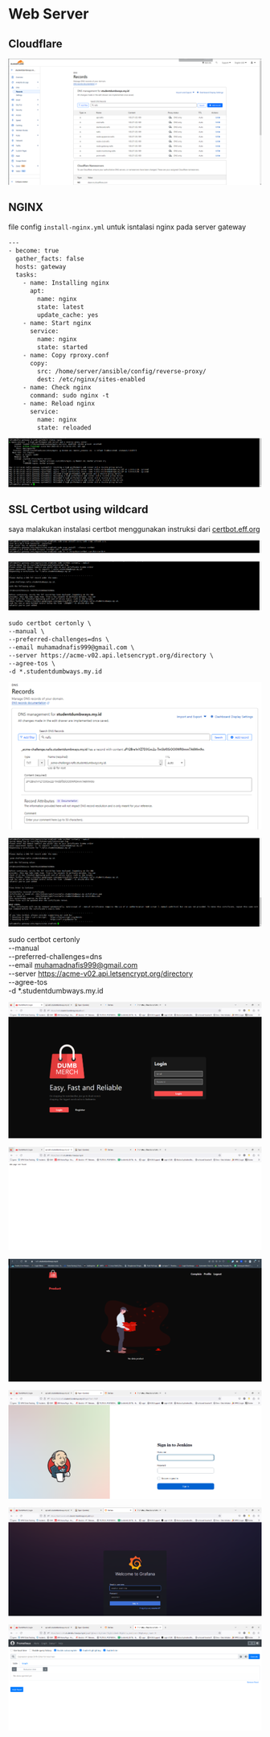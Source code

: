 # Web Server

## Cloudflare

![image](/6.%20Web%20Server/media/1.png)

## NGINX 

file config `install-nginx.yml` untuk isntalasi nginx pada server gateway

```
---
- become: true
  gather_facts: false
  hosts: gateway
  tasks:
    - name: Installing nginx
      apt:
        name: nginx
        state: latest
        update_cache: yes
    - name: Start nginx
      service:
        name: nginx
        state: started
    - name: Copy rproxy.conf
      copy:
        src: /home/server/ansible/config/reverse-proxy/
        dest: /etc/nginx/sites-enabled
    - name: Check nginx
      command: sudo nginx -t
    - name: Reload nginx
      service:
        name: nginx
        state: reloaded
```
![image](/6.%20Web%20Server/media/2.png)

## SSL Certbot using wildcard

saya malakukan instalasi certbot menggunakan instruksi dari [certbot.eff.org](https://certbot.eff.org/instructions?ws=nginx&os=ubuntufocal&tab=wildcard)

![image](/6.%20Web%20Server/media/3.png)

![image](/6.%20Web%20Server/media/4.png)

```
sudo certbot certonly \
--manual \
--preferred-challenges=dns \
--email muhamadnafis999@gmail.com \
--server https://acme-v02.api.letsencrypt.org/directory \
--agree-tos \
-d *.studentdumbways.my.id
```

![image](/6.%20Web%20Server/media/5.png)

![image](/6.%20Web%20Server/media/6.png)

sudo certbot certonly \
--manual \
--preferred-challenges=dns \
--email muhamadnafis999@gmail.com \
--server https://acme-v02.api.letsencrypt.org/directory \
--agree-tos \
-d *.studentdumbways.my.id


![image](/6.%20Web%20Server/media/7.png)

![image](/6.%20Web%20Server/media/8.png)

![image](/6.%20Web%20Server/media/13.png)

![image](/6.%20Web%20Server/media/9.png)

![image](/6.%20Web%20Server/media/10.png)

![image](/6.%20Web%20Server/media/11.png)

